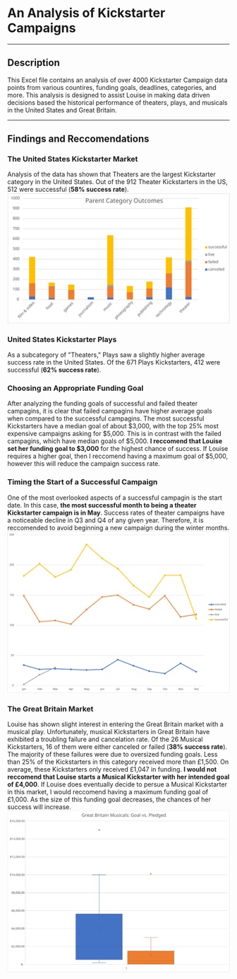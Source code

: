 # An Analysis of Kickstarter Campaigns
---
## Description
This Excel file contains an analysis of over 4000 Kickstarter Campaign data points from various countires, funding goals, deadlines, categories, and more. This analysis is designed to assist Louise in making data driven decisions based the historical performance of theaters, plays, and musicals in the United States and Great Britain. 

---
## Findings and Reccomendations

### The United States Kickstarter Market
Analysis of the data has shown that Theaters are the largest Kickstarter category in the United States. Out of the 912 Theater Kickstarters in the US, 512 were successful (**58% success rate**). 
![US Theaters Chart Analysis](https://github.com/Mishkanian/kickstarter-analysis/blob/main/Module-1-chart1.svg)

### United States Kickstarter Plays
As a subcategory of "Theaters," Plays saw a slightly higher average success rate in the United States. Of the 671 Plays Kickstarters, 412 were successful (**62% success rate**).

### Choosing an Appropriate Funding Goal
After analyzing the funding goals of successful and failed theater campagins, it is clear that failed campagins have higher average goals when compared to the successful campagins. The most successful Kickstarters have a median goal of about $3,000, with the top 25% most expensive campaigns asking for $5,000. This is in contrast with the failed campagins, which have median goals of $5,000. **I reccomend that Louise set her funding goal to $3,000** for the highest chance of success. If Louise requires a higher goal, then I reccomend having a maximum goal of $5,000, however this will reduce the campaign success rate.

### Timing the Start of a Successful Campaign
One of the most overlooked aspects of a successful campagin is the start date. In this case, **the most successful month to being a theater Kickstarter campaign is in May**. Success rates of theater campaigns have a noticeable decline in Q3 and Q4 of any given year. Therefore, it is reccomended to avoid beginning a new campaign during the winter months.
![US Theater StartKick](https://github.com/Mishkanian/kickstarter-analysis/blob/main/Module-1-chart2.svg)

### The Great Britain Market

Louise has shown slight interest in entering the Great Britain market with a musical play. Unfortunately, musical Kickstarters in Great Britain have exhibited a troubling failure and cancelation rate. Of the 26 Musical Kickstarters, 16 of them were either canceled or failed (**38% success rate**). The majority of these failures were due to oversized funding goals. Less than 25% of the Kickstarters in this category received more than £1,500. On average, these Kickstarters only received £1,047 in funding. **I would not reccomend that Louise starts a Musical Kickstarter with her intended goal of £4,000**. If Louise does eventually decide to persue a Musical Kickstarter in this market, I would reccomend having a maximum funding goal of £1,000. As the size of this funding goal decreases, the chances of her success will increase.
![GB Chart](https://github.com/Mishkanian/kickstarter-analysis/blob/main/Picture3.svg)

